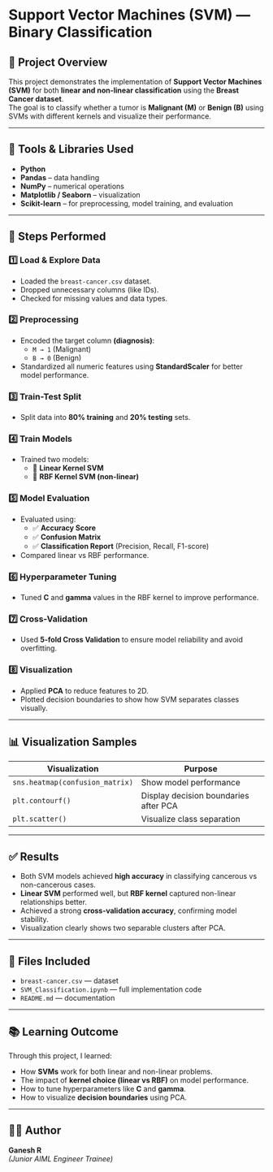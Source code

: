 # Support Vector Machines (SVM) — Binary Classification

## 📘 Project Overview
This project demonstrates the implementation of **Support Vector Machines (SVM)** for both **linear and non-linear classification** using the **Breast Cancer dataset**.  
The goal is to classify whether a tumor is **Malignant (M)** or **Benign (B)** using SVMs with different kernels and visualize their performance.

---

## 🧰 Tools & Libraries Used
- **Python**
- **Pandas** – data handling
- **NumPy** – numerical operations
- **Matplotlib / Seaborn** – visualization
- **Scikit-learn** – for preprocessing, model training, and evaluation

---

## 🧩 Steps Performed

### 1️⃣ Load & Explore Data
- Loaded the `breast-cancer.csv` dataset.
- Dropped unnecessary columns (like IDs).
- Checked for missing values and data types.

### 2️⃣ Preprocessing
- Encoded the target column **(diagnosis)**:  
  - `M → 1` (Malignant)  
  - `B → 0` (Benign)
- Standardized all numeric features using **StandardScaler** for better model performance.

### 3️⃣ Train-Test Split
- Split data into **80% training** and **20% testing** sets.

### 4️⃣ Train Models
- Trained two models:
  - 🔹 **Linear Kernel SVM**
  - 🔹 **RBF Kernel SVM (non-linear)**

### 5️⃣ Model Evaluation
- Evaluated using:
  - ✅ **Accuracy Score**
  - ✅ **Confusion Matrix**
  - ✅ **Classification Report** (Precision, Recall, F1-score)
- Compared linear vs RBF performance.

### 6️⃣ Hyperparameter Tuning
- Tuned **C** and **gamma** values in the RBF kernel to improve performance.

### 7️⃣ Cross-Validation
- Used **5-fold Cross Validation** to ensure model reliability and avoid overfitting.

### 8️⃣ Visualization
- Applied **PCA** to reduce features to 2D.
- Plotted decision boundaries to show how SVM separates classes visually.

---

## 📊 Visualization Samples
| Visualization | Purpose |
|----------------|----------|
| `sns.heatmap(confusion_matrix)` | Show model performance |
| `plt.contourf()` | Display decision boundaries after PCA |
| `plt.scatter()` | Visualize class separation |

---

## ✅ Results
- Both SVM models achieved **high accuracy** in classifying cancerous vs non-cancerous cases.  
- **Linear SVM** performed well, but **RBF kernel** captured non-linear relationships better.  
- Achieved a strong **cross-validation accuracy**, confirming model stability.  
- Visualization clearly shows two separable clusters after PCA.

---

## 💾 Files Included
- `breast-cancer.csv` — dataset  
- `SVM_Classification.ipynb` — full implementation code  
- `README.md` — documentation  

---

## 📚 Learning Outcome
Through this project, I learned:
- How **SVMs** work for both linear and non-linear problems.  
- The impact of **kernel choice (linear vs RBF)** on model performance.  
- How to tune hyperparameters like **C** and **gamma**.  
- How to visualize **decision boundaries** using PCA.

---

## 🧑‍💻 Author
**Ganesh R**  
*(Junior AIML Engineer Trainee)*
